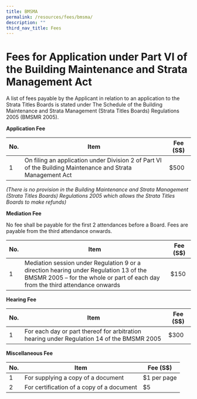 ```yaml
---
title: BMSMA
permalink: /resources/fees/bmsma/
description: ""
third_nav_title: Fees
---
```

# Fees for Application under Part VI of the Building Maintenance and Strata Management Act


A list of fees payable by the Applicant in relation to an application to the Strata Titles Boards is stated under The Schedule of the Building Maintenance and Strata Management (Strata Titles Boards) Regulations 2005 (BMSMR 2005).

**Application Fee**

| No.  | Item | Fee (S$) |
| -------- | -------- | -------- |
| 1     | On filing an application under Division 2 of Part VI of the Building Maintenance and Strata Management Act  | $500 |

<span style="font size: 16px !important;">*(There is no provision in the Building Maintenance and Strata Management (Strata Titles Boards) Regulations 2005 which allows the Strata Titles Boards to make refunds)*</span>

**Mediation Fee**

No fee shall be payable for the first 2 attendances before a Board. Fees are payable from the third attendance onwards.

| No.  | Item | Fee (S$) |
| -------- | -------- | -------- |
| 1     | Mediation session under Regulation 9 or a direction hearing under Regulation 13 of the BMSMR 2005 – for the whole or part of each day from the third attendance onwards  | $150 |


**Hearing Fee**

| No.  | Item | Fee (S$) |
| -------- | -------- | -------- |
| 1     | For each day or part thereof for arbitration hearing under Regulation 14 of the BMSMR 2005 | $300 |


**Miscellaneous Fee**


| No.  | Item | Fee (S$) |
| -------- | -------- | -------- |
| 1  | For supplying a copy of a document | $1 per page |   
| 2  | For certification of a copy of a document | $5 |